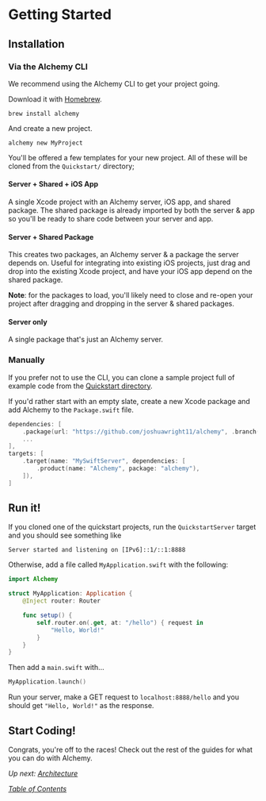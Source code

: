 # Getting Started

## Installation

### Via the Alchemy CLI

We recommend using the Alchemy CLI to get your project going.

Download it with [Homebrew](https://brew.sh).
```shell
brew install alchemy
```
And create a new project.
```shell
alchemy new MyProject
```
You'll be offered a few templates for your new project. All of these will be cloned from the `Quickstart/` directory;

#### Server + Shared + iOS App

A single Xcode project with an Alchemy server, iOS app, and shared package. The shared package is already imported by both the server & app so you'll be ready to share code between your server and app.

#### Server + Shared Package

This creates two packages, an Alchemy server & a package the server depends on. Useful for integrating into existing iOS projects, just drag and drop into the existing Xcode project, and have your iOS app depend on the shared package.

**Note**: for the packages to load, you'll likely need to close and re-open your project after dragging and dropping in the server & shared packages.

#### Server only

A single package that's just an Alchemy server.

### Manually

If you prefer not to use the CLI, you can clone a sample project full of example code from the [Quickstart directory](Quickstart/).

If you'd rather start with an empty slate, create a new Xcode package and add Alchemy to the `Package.swift` file.
```swift
dependencies: [
    .package(url: "https://github.com/joshuawright11/alchemy", .branch("master"))
    ...
],
targets: [
    .target(name: "MySwiftServer", dependencies: [
        .product(name: "Alchemy", package: "alchemy"),
    ]),
]
```

## Run it!
If you cloned one of the quickstart projects, run the `QuickstartServer` target and you should see something like

```
Server started and listening on [IPv6]::1/::1:8888
```

Otherwise, add a file called `MyApplication.swift` with the following:

```swift
import Alchemy

struct MyApplication: Application {
    @Inject router: Router

    func setup() {
        self.router.on(.get, at: "/hello") { request in
            "Hello, World!"
        }
    }
}
```

Then add a `main.swift` with...

```swift
MyApplication.launch()
```
Run your server, make a GET request to `localhost:8888/hello` and you should get `"Hello, World!"` as the response.

## Start Coding!
Congrats, you're off to the races! Check out the rest of the guides for what you can do with Alchemy.

_Up next: [Architecture](1a_Architecture.md)_

_[Table of Contents](/Docs)_
